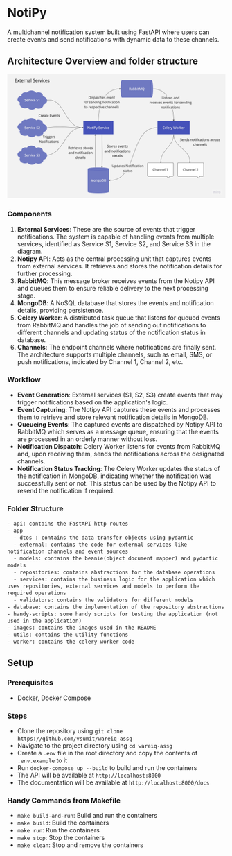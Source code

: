 # NotiPy

A multichannel notification system built using FastAPI where users can create events and send notifications with dynamic data to these channels.

## Architecture Overview and folder structure

<!-- add an image -->

![Architecture Overview](./images/architecture-diagram.jpeg)

### Components

1. **External Services**: These are the source of events that trigger notifications. The system is capable of handling events from multiple services, identified as Service S1, Service S2, and Service S3 in the diagram.
2. **Notipy API**: Acts as the central processing unit that captures events from external services. It retrieves and stores the notification details for further processing.
3. **RabbitMQ**: This message broker receives events from the Notipy API and queues them to ensure reliable delivery to the next processing stage.
4. **MongoDB**: A NoSQL database that stores the events and notification details, providing persistence.
5. **Celery Worker**: A distributed task queue that listens for queued events from RabbitMQ and handles the job of sending out notifications to different channels and updating status of the notification status in database.
6. **Channels**: The endpoint channels where notifications are finally sent. The architecture supports multiple channels, such as email, SMS, or push notifications, indicated by Channel 1, Channel 2, etc.

### Workflow

- **Event Generation**: External services (S1, S2, S3) create events that may trigger notifications based on the application's logic.
- **Event Capturing**: The Notipy API captures these events and processes them to retrieve and store relevant notification details in MongoDB.
- **Queueing Events**: The captured events are dispatched by Notipy API to RabbitMQ which serves as a message queue, ensuring that the events are processed in an orderly manner without loss.
- **Notification Dispatch**: Celery Worker listens for events from RabbitMQ and, upon receiving them, sends the notifications across the designated channels.
- **Notification Status Tracking**: The Celery Worker updates the status of the notification in MongoDB, indicating whether the notification was successfully sent or not. This status can be used by the Notipy API to resend the notification if required.

### Folder Structure

```
- api: contains the FastAPI http routes
- app
  - dtos : contains the data transfer objects using pydantic
  - external: contains the code for external services like notification channels and event sources
  - models: contains the beanie(object document mapper) and pydantic models
  - repositories: contains abstractions for the database operations
  - services: contains the business logic for the application which uses repositories, external services and models to perform the required operations
  - validators: contains the validators for different models
- database: contains the implementation of the repository abstractions
- handy-scripts: some handy scripts for testing the application (not used in the application)
- images: contains the images used in the README
- utils: contains the utility functions
- worker: contains the celery worker code
```

## Setup

### Prerequisites

- Docker, Docker Compose

### Steps

- Clone the repository using `git clone https://github.com/vsumit/wareiq-assg`
- Navigate to the project directory using `cd wareiq-assg`
- Create a `.env` file in the root directory and copy the contents of `.env.example` to it
- Run `docker-compose up --build` to build and run the containers
- The API will be available at `http://localhost:8000`
- The documentation will be available at `http://localhost:8000/docs`

### Handy Commands from Makefile

- `make build-and-run`: Build and run the containers
- `make build`: Build the containers
- `make run`: Run the containers
- `make stop`: Stop the containers
- `make clean`: Stop and remove the containers

